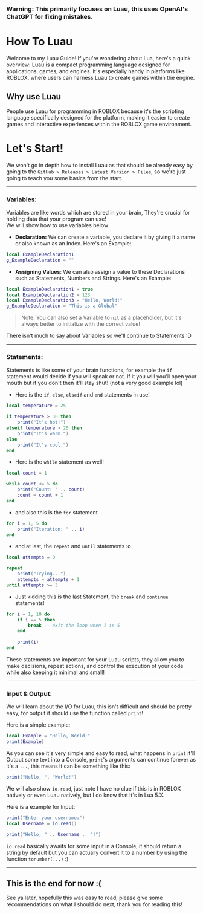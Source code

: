 ### Warning: This primarily focuses on Luau, this uses OpenAI's ChatGPT for fixing mistakes. 

# How To Luau
Welcome to my Luau Guide! If you're wondering about Lua, here's a quick overview: Luau is a compact programming language designed for applications, games, and engines. It's especially handy in platforms like ROBLOX, where users can harness Luau to create games within the engine.

## Why use Luau
People use Luau for programming in ROBLOX because it's the scripting language specifically designed for the platform, making it easier to create games and interactive experiences within the ROBLOX game environment.

# Let's Start!
We won't go in depth how to install Luau as that should be already easy by going to the `GitHub > Releases > Latest Version > Files`, so we're just going to teach you some basics from the start.

<hr>

### Variables:
Variables are like words which are stored in your brain, They're crucial for holding data that your program can use!<br/>We will show how to use variables below:

* **Declaration:** We can create a variable, you declare it by giving it a name or also known as an Index. Here's an Example:

```lua
local ExampleDeclaration1
g_ExampleDeclaration = ""
```

* **Assigning Values**: We can also assign a value to these Declarations such as Statements, Numbers and Strings. Here's an Example:

```lua
local ExampleDeclaration1 = true
local ExampleDeclaration2 = 123
local ExampleDeclaration3 = "Hello, World!"
g_ExampleDeclaration = "This is a Global"
```

> Note: You can also set a Variable to `nil` as a placeholder, but it's always better to initialize with the correct value!

There isn't much to say about Variables so we'll continue to Statements :D

<hr>

### Statements:
Statements is like some of your brain functions, for example the `if` statement would decide if you will speak or not. If it you will you'll open your mouth but if you don't then it'll stay shut! (not a very good example lol)

* Here is the `if`, `else`, `elseif` and `end` statements in use!

```lua
local temperature = 25

if temperature > 30 then
    print("It's hot!")
elseif temperature > 20 then
    print("It's warm.")
else
    print("It's cool.")
end
```

* Here is the `while` statement as well!

```lua
local count = 1

while count <= 5 do
    print("Count: " .. count)
    count = count + 1
end
```

* and also this is the `for` statement

```lua
for i = 1, 5 do
    print("Iteration: " .. i)
end
```

* and at last, the `repeat` and `until` statements :o

```lua
local attempts = 0

repeat
    print("Trying...")
    attempts = attempts + 1
until attempts >= 3
```

* Just kidding this is the last Statement, the `break` and `continue` statements!

```lua
for i = 1, 10 do
    if i == 5 then
        break -- exit the loop when i is 5
    end
    
    print(i)
end
```

These statements are important for your Luau scripts, they allow you to make decisions, repeat actions, and control the execution of your code while also keeping it minimal and small!

<hr>

### Input & Output:
We will learn about the I/O for Luau, this isn't difficult and should be pretty easy, for output it should use the function called `print`!

Here is a simple example:
```lua
local Example = "Hello, World!"
print(Example)
```

As you can see it's very simple and easy to read, what happens in `print` it'll Output some text into a Console, `print`'s arguments can continue forever as it's a `...`,  this means it can be something like this:

```lua
print("Hello, ", "World!")
```

We will also show `io.read`, just note I have no clue if this is in ROBLOX natively or even Luau natively, but I do know that it's in Lua 5.X.

Here is a example for Input:
```lua
print("Enter your username:")
local Username = io.read()

print("Hello, " .. Username .. "!")
```

`io.read` basically awaits for some input in a Console, it should return a string by default but you can actually convert it to a number by using the function `tonumber(...)` :)

<hr>

## This is the end for now :(
See ya later, hopefully this was easy to read, please give some recommendations on what I should do next, thank you for reading this!

